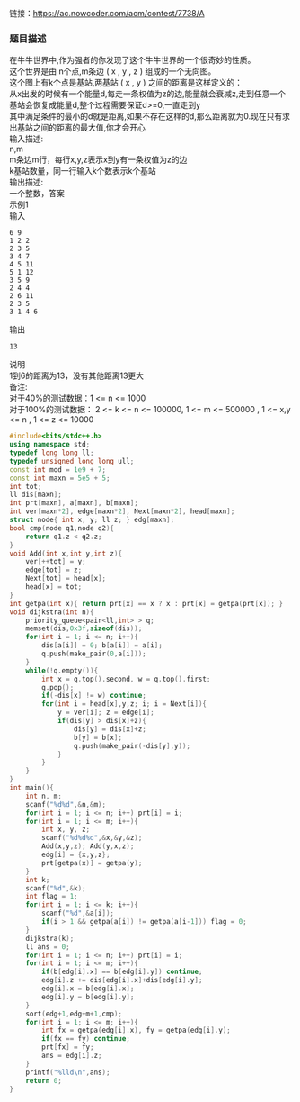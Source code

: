 链接：https://ac.nowcoder.com/acm/contest/7738/A
### 题目描述
在牛牛世界中,作为强者的你发现了这个牛牛世界的一个很奇妙的性质。<br>
这个世界是由 n个点,m条边 ( x , y , z ) 组成的一个无向图。<br>
这个图上有k个点是基站,两基站 ( x , y ) 之间的距离是这样定义的：<br>
从x出发的时候有一个能量d,每走一条权值为z的边,能量就会衰减z,走到任意一个基站会恢复成能量d,整个过程需要保证d>=0,一直走到y<br>
其中满足条件的最小的d就是距离,如果不存在这样的d,那么距离就为0.现在只有求出基站之间的距离的最大值,你才会开心<br>
输入描述:<br>
n,m<br>
m条边m行，每行x,y,z表示x到y有一条权值为z的边<br>
k基站数量，同一行输入k个数表示k个基站<br>
输出描述:<br>
一个整数，答案<br>
示例1<br>
输入<br>
```
6 9
1 2 2
2 3 5
3 4 7
4 5 11
5 1 12
3 5 9
2 4 4
2 6 11
2 3 5
3 1 4 6
```
输出<br>
```
13
```
说明<br>
1到6的距离为13，没有其他距离13更大<br>
备注:<br>
对于40%的测试数据：1 <= n <= 1000<br>
对于100%的测试数据： 2 <= k <= n <= 100000, 1 <= m <= 500000 , 1 <= x,y <= n , 1 <= z <= 10000<br>
```cpp
#include<bits/stdc++.h>
using namespace std;
typedef long long ll;
typedef unsigned long long ull;
const int mod = 1e9 + 7;
const int maxn = 5e5 + 5;
int tot;
ll dis[maxn];
int prt[maxn], a[maxn], b[maxn];
int ver[maxn*2], edge[maxn*2], Next[maxn*2], head[maxn];
struct node{ int x, y; ll z; } edg[maxn];
bool cmp(node q1,node q2){
    return q1.z < q2.z;
}
void Add(int x,int y,int z){
    ver[++tot] = y;
	edge[tot] = z;
	Next[tot] = head[x];
	head[x] = tot;
}
int getpa(int x){ return prt[x] == x ? x : prt[x] = getpa(prt[x]); }
void dijkstra(int n){
    priority_queue<pair<ll,int> > q;
    memset(dis,0x3f,sizeof(dis));
    for(int i = 1; i <= n; i++){
        dis[a[i]] = 0; b[a[i]] = a[i];
        q.push(make_pair(0,a[i]));
    }
    while(!q.empty()){
        int x = q.top().second, w = q.top().first;
        q.pop();
        if(-dis[x] != w) continue;
        for(int i = head[x],y,z; i; i = Next[i]){
            y = ver[i]; z = edge[i];
            if(dis[y] > dis[x]+z){
                dis[y] = dis[x]+z;
                b[y] = b[x];
                q.push(make_pair(-dis[y],y));
            }
        }
    }
}
int main(){
    int n, m;
    scanf("%d%d",&n,&m);
    for(int i = 1; i <= n; i++) prt[i] = i;
    for(int i = 1; i <= m; i++){
        int x, y, z;
        scanf("%d%d%d",&x,&y,&z);
        Add(x,y,z); Add(y,x,z);
        edg[i] = {x,y,z};
        prt[getpa(x)] = getpa(y);
    }
    int k;
    scanf("%d",&k);
    int flag = 1;
    for(int i = 1; i <= k; i++){
        scanf("%d",&a[i]);
        if(i > 1 && getpa(a[i]) != getpa(a[i-1])) flag = 0;
    }
    dijkstra(k);
    ll ans = 0;
    for(int i = 1; i <= n; i++) prt[i] = i;
    for(int i = 1; i <= m; i++){
        if(b[edg[i].x] == b[edg[i].y]) continue;
        edg[i].z += dis[edg[i].x]+dis[edg[i].y];
        edg[i].x = b[edg[i].x];
        edg[i].y = b[edg[i].y];
    }
    sort(edg+1,edg+m+1,cmp);
    for(int i = 1; i <= m; i++){
        int fx = getpa(edg[i].x), fy = getpa(edg[i].y);
        if(fx == fy) continue;
        prt[fx] = fy;
        ans = edg[i].z;
    }
    printf("%lld\n",ans);
    return 0;
}
```
